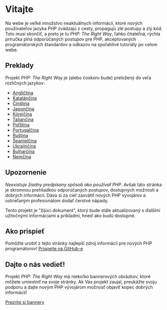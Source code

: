 # Vitajte

Na webe je veľké množstvo neaktuálnych informácii, ktoré nových používateľov jazyka PHP zvádzajú z cesty, propagujú zlé postupy a zlý kód. Toto musí skončiť, a preto je tu _PHP: The Right Way_, ľahko čitateľná, rýchla príručka plná odporúčaných postupov pre PHP, akceptovaných programátorských štandardov a odkazov na spoľahlivé tutoriály po celom webe.

## Preklady

Projekt _PHP: The Right Way_ je (alebo čoskoro bude) preložený do veľa rozličných jazykov:

* [Angličtina](http://www.phptherightway.com)
* [Katalánčina](http://ca.phptherightway.com)
* [Čínština](http://wulijun.github.com/php-the-right-way)
* [Japončina](http://ja.phptherightway.com)
* [Kórejčina](http://wafe.github.io/php-the-right-way/)
* [Taliančina](http://it.phptherightway.com)
* [Poľština](http://pl.phptherightway.com/)
* [Portugalčina](http://br.phptherightway.com/)
* [Ruština](http://getjump.github.io/ru-php-the-right-way)
* [Španielčina](http://es.phptherightway.com)
* [Ukrajinčina](http://iflista.github.com/php-the-right-way/)
* [Bulharčina](http://bg.phptherightway.com/)
* [Nemčina](http://rwetzlmayr.github.io/php-the-right-way/)

## Upozornenie

_Neexistuje žiadny predpísany spôsob ako používať PHP_. Avšak táto stránka je skromnou prehliadkou odporúčaných postupov, dostupných možností a dobrých informácií. Dáva si za cieľ zasvätiť nových PHP vývojárov a ostrieľaným profesionálom dodať čerstvé nápady.

Tento projekt je "žijúci dokument", ktorý bude stále aktualizovaný s ďalšími užitočnými informáciami a príkladmi, hneď ako budú dostupné.

## Ako prispieť

Pomôžte urobiť z tejto stránky najlepší zdroj informácií pre nových PHP programátorov! [Prispejte na GitHub-e][1]

## Dajte o nás vedieť!

Projekt _PHP: The Right Way_ má niekoľko bannerových obrázkov, ktoré môžete umiestniť na svoje stránky. Ak Vás projekt zaujal, preukážte svoju podporu a dajte novým PHP vývojárom možnosť objaviť kopec dobrých informácií!

[Prezrite si bannery][2]

[1]: https://github.com/codeguy/php-the-right-way/tree/gh-pages
[2]: /banners.html
